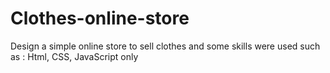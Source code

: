 # Clothes-online-store
Design a simple online store to sell clothes and some skills were used such as : Html, CSS, JavaScript only
